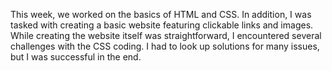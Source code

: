 

This week, we worked on the basics of HTML and CSS. In addition, I was tasked with creating a basic website featuring clickable links and images. While creating the website itself was straightforward, I encountered several challenges with the CSS coding. I had to look up solutions for many issues, but I was successful in the end.

